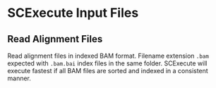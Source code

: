 # SCExecute Input Files

## Read Alignment Files

Read alignment files in indexed BAM format. Filename extension `.bam`
expected with `.bam.bai` index files in the same folder. SCExecute will
execute fastest if all BAM files are sorted and indexed in a
consistent manner.

